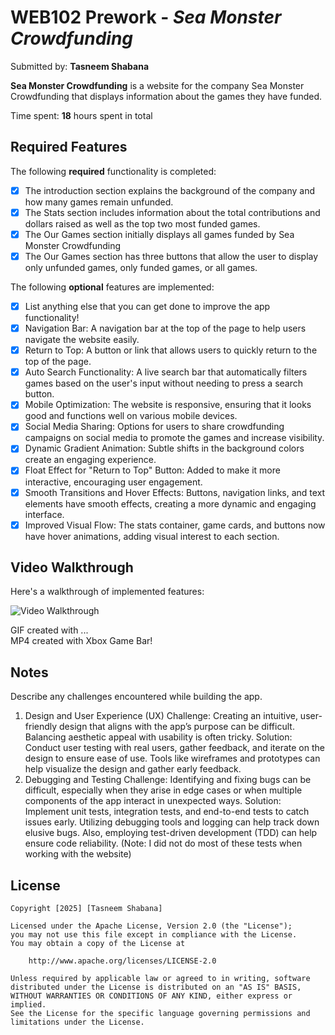 # WEB102 Prework - *Sea Monster Crowdfunding*

Submitted by: **Tasneem Shabana**

**Sea Monster Crowdfunding** is a website for the company Sea Monster Crowdfunding that displays information about the games they have funded.

Time spent: **18** hours spent in total

## Required Features

The following **required** functionality is completed:

* [x] The introduction section explains the background of the company and how many games remain unfunded.
* [x] The Stats section includes information about the total contributions and dollars raised as well as the top two most funded games.
* [x] The Our Games section initially displays all games funded by Sea Monster Crowdfunding
* [x] The Our Games section has three buttons that allow the user to display only unfunded games, only funded games, or all games.

The following **optional** features are implemented:

* [x] List anything else that you can get done to improve the app functionality!
* [x] Navigation Bar: A navigation bar at the top of the page to help users navigate the website easily.
* [x] Return to Top: A button or link that allows users to quickly return to the top of the page.
* [x] Auto Search Functionality: A live search bar that automatically filters games based on the user's input without needing to press a search button.
* [x] Mobile Optimization: The website is responsive, ensuring that it looks good and functions well on various mobile devices.
* [x] Social Media Sharing: Options for users to share crowdfunding campaigns on social media to promote the games and increase visibility.
* [x] Dynamic Gradient Animation: Subtle shifts in the background colors create an engaging experience.
* [x] Float Effect for "Return to Top" Button: Added to make it more interactive, encouraging user engagement.
* [x] Smooth Transitions and Hover Effects: Buttons, navigation links, and text elements have smooth effects, creating a more dynamic and engaging interface.
* [x] Improved Visual Flow: The stats container, game cards, and buttons now have hover animations, adding visual interest to each section.

## Video Walkthrough

Here's a walkthrough of implemented features:

<img src='Walkthrough.mp4' title='Video Walkthrough' width='' alt='Video Walkthrough' />

<!-- Replace this with whatever GIF tool you used! -->
GIF created with ...  
MP4 created with Xbox Game Bar!
<!-- Recommended tools:
[Kap](https://getkap.co/) for macOS
[ScreenToGif](https://www.screentogif.com/) for Windows
[peek](https://github.com/phw/peek) for Linux. -->

## Notes

Describe any challenges encountered while building the app.

1. Design and User Experience (UX)
Challenge: Creating an intuitive, user-friendly design that aligns with the app’s purpose can be difficult. Balancing aesthetic appeal with usability is often tricky.
Solution: Conduct user testing with real users, gather feedback, and iterate on the design to ensure ease of use. Tools like wireframes and prototypes can help visualize the design and gather early feedback.
2. Debugging and Testing
Challenge: Identifying and fixing bugs can be difficult, especially when they arise in edge cases or when multiple components of the app interact in unexpected ways.
Solution: Implement unit tests, integration tests, and end-to-end tests to catch issues early. Utilizing debugging tools and logging can help track down elusive bugs. Also, employing test-driven development (TDD) can help ensure code reliability. (Note: I did not do most of these tests when working with the website)

## License

    Copyright [2025] [Tasneem Shabana]

    Licensed under the Apache License, Version 2.0 (the "License");
    you may not use this file except in compliance with the License.
    You may obtain a copy of the License at

        http://www.apache.org/licenses/LICENSE-2.0

    Unless required by applicable law or agreed to in writing, software
    distributed under the License is distributed on an "AS IS" BASIS,
    WITHOUT WARRANTIES OR CONDITIONS OF ANY KIND, either express or implied.
    See the License for the specific language governing permissions and
    limitations under the License.
